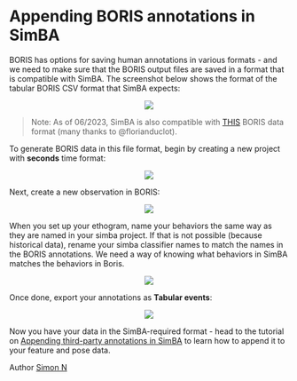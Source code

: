 # Appending BORIS annotations in SimBA

BORIS has options for saving human annotations in various formats - and we need to make sure that the BORIS output files are saved in a format that is compatible with SimBA. The screenshot below shows the format of the tabular BORIS CSV format that SimBA expects:

<p align="center">
<img src="https://github.com/sgoldenlab/simba/blob/master/images/BORIS_1.png" />
</p>

> Note: As of 06/2023, SimBA is also compatible with [THIS](https://github.com/sgoldenlab/simba/blob/master/misc/boris_new_example.csv) BORIS data format (many thanks to @florianduclot). 

To generate BORIS data in this file format, begin by creating a new project with **seconds** time format:

<p align="center">
<img src="https://github.com/sgoldenlab/simba/blob/master/images/BORIS_2.png" />
</p>

Next, create a new observation in BORIS:

<p align="center">
<img src="https://github.com/sgoldenlab/simba/blob/master/images/BORIS_3.png" />
</p>


When you set up your ethogram, name your behaviors the same way as they are named in your simba project. If that is not possible (because historical data), rename your simba classifier names to match the names in the BORIS annotations. We need a way of knowing what behaviors in SimBA matches the behaviors in Boris.

<p align="center">
<img src="https://github.com/sgoldenlab/simba/blob/master/images/BORIS_4.png" />
</p>

Once done, export your annotations as **Tabular events**:

<p align="center">
<img src="https://github.com/sgoldenlab/simba/blob/master/images/BORIS_5.png" />
</p>


Now you have your data in the SimBA-required format - head to the  tutorial on [Appending third-party annotations in SimBA](https://github.com/sgoldenlab/simba/edit/master/docs/third_party_annot.md) to learn how to append it to your feature and pose data. 

Author [Simon N](https://github.com/sronilsson)

